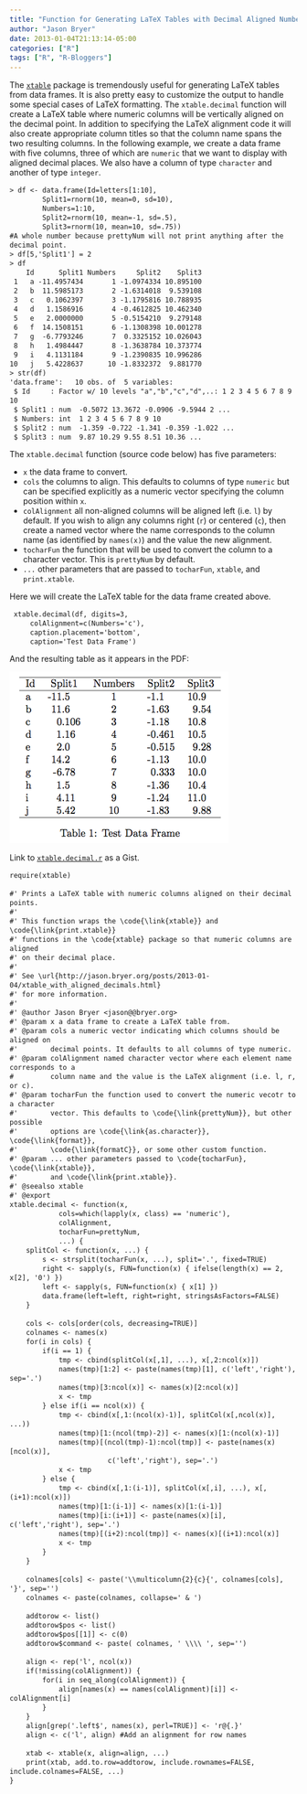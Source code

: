```yaml
---
title: "Function for Generating LaTeX Tables with Decimal Aligned Numbers"
author: "Jason Bryer"
date: 2013-01-04T21:13:14-05:00
categories: ["R"]
tags: ["R", "R-Bloggers"]
---
```


The [`xtable`](http://xtable.r-forge.r-project.org/) package is tremendously useful for generating LaTeX tables from data frames. It is also pretty easy to customize the output to handle some special cases of LaTeX formatting. The `xtable.decimal` function will create a LaTeX table where  numeric columns will be vertically aligned on the decimal point. In addition to specifying the LaTeX alignment code it will also create appropriate column titles so that the column name spans the two resulting columns. In the following example, we create a data frame with five columns, three of which are `numeric` that we want to display with aligned decimal places. We also have a column of type `character` and another of type `integer`.

	> df <- data.frame(Id=letters[1:10],
	 		Split1=rnorm(10, mean=0, sd=10),
	 		Numbers=1:10,
	 		Split2=rnorm(10, mean=-1, sd=.5),
	 		Split3=rnorm(10, mean=10, sd=.75))
	#A whole number because prettyNum will not print anything after the decimal point.
	> df[5,'Split1'] = 2
	> df
	    Id      Split1 Numbers     Split2    Split3
	 1   a -11.4957434       1 -1.0974334 10.895100
	 2   b  11.5985173       2 -1.6314018  9.539108
	 3   c   0.1062397       3 -1.1795816 10.788935
	 4   d   1.1586916       4 -0.4612825 10.462340
	 5   e   2.0000000       5 -0.5154210  9.279148
	 6   f  14.1508151       6 -1.1308398 10.001278
	 7   g  -6.7793246       7  0.3325152 10.026043
	 8   h   1.4984447       8 -1.3638784 10.373774
	 9   i   4.1131184       9 -1.2390835 10.996286
	10   j   5.4228637      10 -1.8332372  9.881770
	> str(df)
	'data.frame':	10 obs. of  5 variables:
	 $ Id     : Factor w/ 10 levels "a","b","c","d",..: 1 2 3 4 5 6 7 8 9 10
	 $ Split1 : num  -0.5072 13.3672 -0.0906 -9.5944 2 ...
	 $ Numbers: int  1 2 3 4 5 6 7 8 9 10
	 $ Split2 : num  -1.359 -0.722 -1.341 -0.359 -1.022 ...
	 $ Split3 : num  9.87 10.29 9.55 8.51 10.36 ...

The `xtable.decimal` function (source code below) has five parameters:

- `x` the data frame to convert.
- `cols` the columns to align. This defaults to columns of type `numeric` but can be specified explicitly as a numeric vector specifying the column position within `x`.
- `colAlignment` all non-aligned columns will be aligned left (i.e. `l`) by default. If you wish to align any columns right (`r`) or centered (`c`), then create a named vector where the name corresponds to the column name (as identified by `names(x)`) and the value the new alignment.
- `tocharFun` the function that will be used to convert the column to a character vector. This is `prettyNum` by default.
- `...` other parameters that are passed to `tocharFun`, `xtable`, and `print.xtable`.

Here we will create the LaTeX table for the data frame created above.

	 xtable.decimal(df, digits=3,
		 colAlignment=c(Numbers='c'),
		 caption.placement='bottom',
		 caption='Test Data Frame')

And the resulting table as it appears in the PDF:

![xtable Output](/images/xtable-decimal.png)

Link to [`xtable.decimal.r`](https://gist.github.com/4458674) as a Gist.

	require(xtable)

	#' Prints a LaTeX table with numeric columns aligned on their decimal points.
	#'
	#' This function wraps the \code{\link{xtable}} and \code{\link{print.xtable}}
	#' functions in the \code{xtable} package so that numeric columns are aligned
	#' on their decimal place.
	#'
	#' See \url{http://jason.bryer.org/posts/2013-01-04/xtable_with_aligned_decimals.html}
	#' for more information.
	#'
	#' @author Jason Bryer <jason@@bryer.org>
	#' @param x a data frame to create a LaTeX table from.
	#' @param cols a numeric vector indicating which columns should be aligned on
	#'        decimal points. It defaults to all columns of type numeric.
	#' @param colAlignment named character vector where each element name corresponds to a
	#         column name and the value is the LaTeX alignment (i.e. l, r, or c).
	#' @param tocharFun the function used to convert the numeric vecotr to a character
	#'        vector. This defaults to \code{\link{prettyNum}}, but other possible
	#'        options are \code{\link{as.character}}, \code{\link{format}},
	#'        \code{\link{formatC}}, or some other custom function.
	#' @param ... other parameters passed to \code{tocharFun}, \code{\link{xtable}},
	#'        and \code{\link{print.xtable}}.
	#' @seealso xtable
	#' @export
	xtable.decimal <- function(x,
				cols=which(lapply(x, class) == 'numeric'),
				colAlignment,
				tocharFun=prettyNum,
				...) {
		splitCol <- function(x, ...) {
			s <- strsplit(tocharFun(x, ...), split='.', fixed=TRUE)
			right <- sapply(s, FUN=function(x) { ifelse(length(x) == 2, x[2], '0') })
			left <- sapply(s, FUN=function(x) { x[1] })
			data.frame(left=left, right=right, stringsAsFactors=FALSE)
		}

		cols <- cols[order(cols, decreasing=TRUE)]
		colnames <- names(x)
		for(i in cols) {
			if(i == 1) {
				tmp <- cbind(splitCol(x[,1], ...), x[,2:ncol(x)])
				names(tmp)[1:2] <- paste(names(tmp)[1], c('left','right'), sep='.')
				names(tmp)[3:ncol(x)] <- names(x)[2:ncol(x)]
				x <- tmp
			} else if(i == ncol(x)) {
				tmp <- cbind(x[,1:(ncol(x)-1)], splitCol(x[,ncol(x)], ...))
				names(tmp)[1:(ncol(tmp)-2)] <- names(x)[1:(ncol(x)-1)]
				names(tmp)[(ncol(tmp)-1):ncol(tmp)] <- paste(names(x)[ncol(x)],
							c('left','right'), sep='.')
				x <- tmp
			} else {
				tmp <- cbind(x[,1:(i-1)], splitCol(x[,i], ...), x[,(i+1):ncol(x)])
				names(tmp)[1:(i-1)] <- names(x)[1:(i-1)]
				names(tmp)[i:(i+1)] <- paste(names(x)[i], c('left','right'), sep='.')
				names(tmp)[(i+2):ncol(tmp)] <- names(x)[(i+1):ncol(x)]
				x <- tmp
			}
		}

		colnames[cols] <- paste('\\multicolumn{2}{c}{', colnames[cols], '}', sep='')
		colnames <- paste(colnames, collapse=' & ')

		addtorow <- list()
		addtorow$pos <- list()
		addtorow$pos[[1]] <- c(0)
		addtorow$command <- paste( colnames, ' \\\\ ', sep='')

		align <- rep('l', ncol(x))
		if(!missing(colAlignment)) {
			for(i in seq_along(colAlignment)) {
				align[names(x) == names(colAlignment)[i]] <- colAlignment[i]
			}
		}
		align[grep('.left$', names(x), perl=TRUE)] <- 'r@{.}'
		align <- c('l', align) #Add an alignment for row names

		xtab <- xtable(x, align=align, ...)
		print(xtab, add.to.row=addtorow, include.rownames=FALSE, include.colnames=FALSE, ...)
	}
